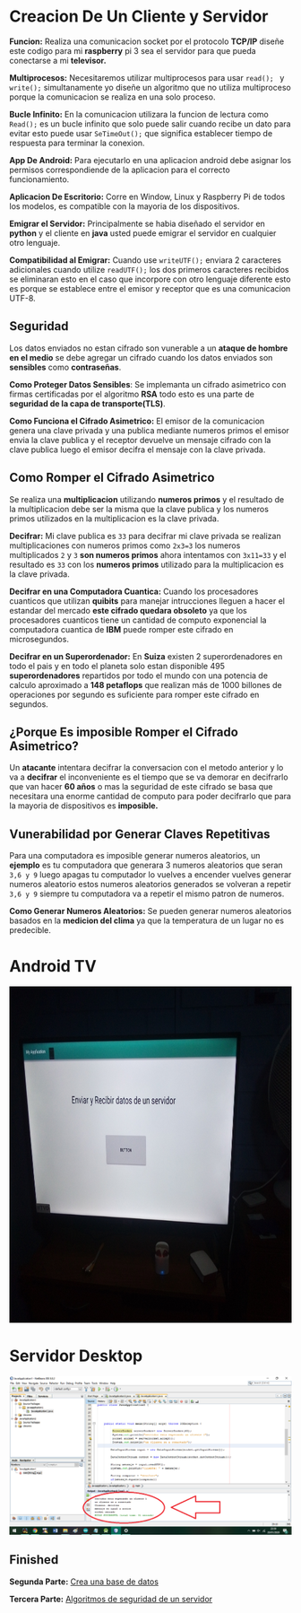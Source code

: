 # Creacion De Un Cliente y Servidor

**Funcion:** Realiza una comunicacion socket por el protocolo **TCP/IP** diseñe este codigo para mi **raspberry** pi 3 sea el servidor para que pueda conectarse a mi **televisor.**

**Multiprocesos:** Necesitaremos utilizar multiprocesos para usar ```read(); ``` y ```write();``` simultanamente yo diseñe un algoritmo que no utiliza multiproceso porque la comunicacion se realiza en una solo proceso.

**Bucle Infinito:** En la comunicacion utilizara la funcion de lectura como ```Read();``` es un bucle infinito que solo puede salir cuando recibe un dato para evitar esto puede usar ```SeTimeOut();``` que significa establecer tiempo de respuesta para terminar la conexion.

**App De Android:** Para ejecutarlo en una aplicacion android debe asignar los permisos correspondiende de la aplicacion para el correcto funcionamiento.

**Aplicacion De Escritorio:** Corre en Window, Linux y Raspberry Pi de todos los modelos, es compatible con la mayoria de los dispositivos.

**Emigrar el Servidor:** Principalmente se habia diseñado el servidor en **python** y el cliente en **java** usted puede emigrar el servidor en cualquier otro lenguaje.

**Compatibilidad al Emigrar:** Cuando use ```writeUTF();``` enviara 2 caracteres adicionales cuando utilize ```readUTF();``` los dos primeros caracteres recibidos se eliminaran esto en el caso que incorpore con otro lenguaje diferente esto es porque se establece entre el emisor y receptor que es una comunicacion UTF-8.

## Seguridad
Los datos enviados no estan cifrado son vunerable a un **ataque de hombre en el medio** se debe agregar un cifrado cuando los datos enviados son **sensibles** como **contraseñas**.

**Como Proteger Datos Sensibles**: Se implemanta un cifrado asimetrico con firmas certificadas por el algoritmo **RSA** todo esto es una parte de **seguridad de la capa de transporte(TLS)**.

**Como Funciona el Cifrado Asimetrico:** El emisor de la comunicacion genera una clave privada y una publica mediante numeros primos el emisor envia la clave publica y el receptor devuelve un mensaje cifrado con la clave publica luego el emisor decifra el mensaje con la clave privada.

## Como Romper el Cifrado Asimetrico

Se realiza una **multiplicacion** utilizando **numeros primos** y el resultado de la multiplicacion debe ser la misma que la clave publica y los numeros primos utilizados en la multiplicacion es la clave privada.

**Decifrar:** Mi clave publica es ```33``` para decifrar mi clave privada se realizan multiplicaciones con numeros primos como ```2x3=3``` los numeros multiplicados ```2``` y ```3``` **son numeros primos** ahora intentamos con ```3x11=33``` y el resultado es ```33``` con los **numeros primos** utilizado para la multiplicacion es la clave privada.

**Decifrar en una Computadora Cuantica:** Cuando los procesadores cuanticos que utilizan **quibits** para manejar intrucciones lleguen a hacer el estandar del mercado **este cifrado quedara obsoleto** ya que los procesadores cuanticos tiene un cantidad de computo exponencial la computadora cuantica de **IBM** puede romper este cifrado en microsegundos.

**Decifrar en un Superordenador:** En **Suiza** existen 2 superordenadores en todo el pais y en todo el planeta solo estan disponible 495 **superordenadores** repartidos por todo el mundo con una potencia de calculo aproximado a **148 petaflops** que realizan más de 1000 billones de operaciones por segundo es suficiente para romper este cifrado en segundos.

## ¿Porque Es imposible Romper el Cifrado Asimetrico?

Un **atacante** intentara decifrar la conversacion con el metodo anterior y lo va a **decifrar** el inconveniente es el tiempo que se va demorar en decifrarlo que van hacer **60 años** o mas la seguridad de este cifrado se basa que necesitara una enorme cantidad de computo para poder decifrarlo que para la mayoria de dispositivos es **imposible.**

## Vunerabilidad por Generar Claves Repetitivas
Para una computadora es imposible generar numeros aleatorios, un **ejemplo** es tu computadora que generara 3 numeros aleatorios que seran ```3,6 y 9``` luego apagas tu computador lo vuelves a encender vuelves generar numeros aleatorio estos numeros aleatorios generados se volveran a repetir ```3,6 y 9``` siempre tu computadora va a repetir el mismo patron de numeros.

**Como Generar Numeros Aleatorios:** Se pueden generar numeros aleatorios basados en la **medicion del clima** ya que la temperatura de un lugar no es predecible.




# Android TV

<img src="https://github.com/IDiegoUlises/servidor-y-cliente-en-java/blob/master/Imagenes/Android%20TV.jpg" width="1000" height="600" />



# Servidor Desktop

![alt text](https://github.com/IDiegoUlises/servidor-y-cliente-en-java/blob/master/Imagenes/Desktop.png)

## Finished

**Segunda Parte:** [Crea una base de datos](https://github.com/IDiegoUlises/Crea-una-Base-de-Datos)

**Tercera Parte:** [Algoritmos de seguridad de un servidor](https://github.com/IDiegoUlises/Servidor-y-Cliente-En-Python)
